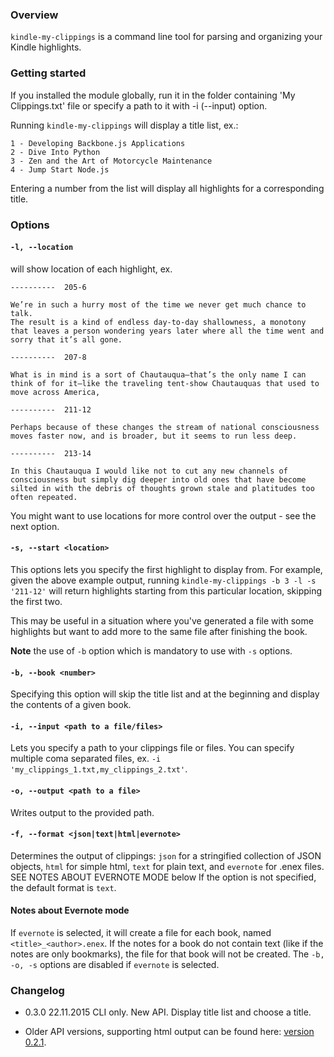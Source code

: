 ### Overview

`kindle-my-clippings` is a command line tool for parsing and organizing your Kindle highlights.

### Getting started

If you installed the module globally, run it in the folder containing 'My Clippings.txt' file or specify a path
to it with -i (--input) option.

Running `kindle-my-clippings` will display a title list, ex.:

```
1 - Developing Backbone.js Applications
2 - Dive Into Python
3 - Zen and the Art of Motorcycle Maintenance
4 - Jump Start Node.js
```

Entering a number from the list will display all highlights for a corresponding title.

### Options

#### `-l, --location`

will show location of each highlight, ex.

```
----------	205-6

We’re in such a hurry most of the time we never get much chance to talk.
The result is a kind of endless day-to-day shallowness, a monotony that leaves a person wondering years later where all the time went and sorry that it’s all gone.

----------	207-8

What is in mind is a sort of Chautauqua—that’s the only name I can think of for it—like the traveling tent-show Chautauquas that used to move across America,

----------	211-12

Perhaps because of these changes the stream of national consciousness moves faster now, and is broader, but it seems to run less deep.

----------	213-14

In this Chautauqua I would like not to cut any new channels of consciousness but simply dig deeper into old ones that have become silted in with the debris of thoughts grown stale and platitudes too often repeated.
```

You might want to use locations for more control over the output - see the next option.

#### `-s, --start <location>`

This options lets you specify the first highlight to display from. For example, given the above example output,
running `kindle-my-clippings -b 3 -l -s '211-12'` will return highlights starting from this particular location, skipping the first two.

This may be useful in a situation where you've generated a file with some highlights but want to add more to the same file after finishing the book.

__Note__ the use of `-b` option which is mandatory to use with `-s` options.

#### `-b, --book <number>`

Specifying this option will skip the title list and at the beginning and display the contents of a given book.

#### `-i, --input <path to a file/files>`

Lets you specify a path to your clippings file or files. You can specify multiple coma separated files, ex. `-i 'my_clippings_1.txt,my_clippings_2.txt'`.

#### `-o, --output <path to a file>`

Writes output to the provided path.

#### `-f, --format <json|text|html|evernote>`

Determines the output of clippings: `json` for a stringified collection of JSON objects, `html` for simple html, `text` for plain text, and `evernote` for .enex files. SEE NOTES ABOUT EVERNOTE MODE below
If the option is not specified, the default format is `text`.

#### Notes about Evernote mode
If `evernote` is selected, it will create a file for each book, named `<title>_<author>.enex`. If the notes for a book do not contain text (like if the notes are only bookmarks), the file for that book will not be created. The `-b, -o, -s` options are disabled if `evernote` is selected.

### Changelog

* 0.3.0   22.11.2015  CLI only. New API. Display title list and choose a title.

* Older API versions, supporting html output can be found here: [version 0.2.1](https://github.com/baniol/kindle-my-clippings/tree/0.2.1).
